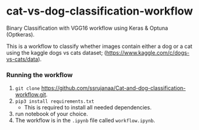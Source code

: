 # cat-vs-dog-classification-workflow
Binary Classification with VGG16 workflow using Keras & Optuna (Optkeras).

This is a workflow to classify whether images contain either a dog or a cat using the kaggle dogs vs cats dataset; (https://www.kaggle.com/c/dogs-vs-cats/data). 

### Running the workflow
1. `git clone` https://github.com/ssrujanaa/Cat-and-dog-classification-workflow.git.
2. `pip3 install requirements.txt`
    - This is required to install all needed dependencies.
3. run notebook of your choice.
4. The workflow is in the `.ipynb` file called `workflow.ipynb`.
